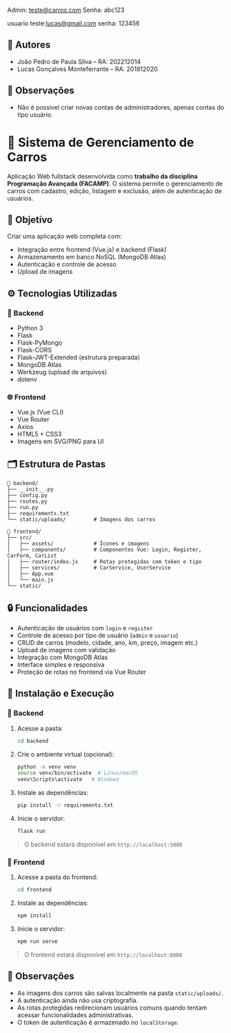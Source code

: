 Admin: teste@carros.com
Senha: abc123

usuario teste:lucas@gmail.com
senha: 123456

## 👥 Autores

- João Pedro de Paula Silva – RA: 202212014  
- Lucas Gonçalves Monteferrante – RA: 201912020

## 📌 Observações
- Não é possivel criar novas contas de administradores, apenas contas do tipo usuário.

# 🚗 Sistema de Gerenciamento de Carros

Aplicação Web fullstack desenvolvida como **trabalho da disciplina Programação Avançada (FACAMP)**. O sistema permite o gerenciamento de carros com cadastro, edição, listagem e exclusão, além de autenticação de usuários.

## 🎯 Objetivo

Criar uma aplicação web completa com:
- Integração entre frontend (Vue.js) e backend (Flask)
- Armazenamento em banco NoSQL (MongoDB Atlas)
- Autenticação e controle de acesso
- Upload de imagens

## ⚙️ Tecnologias Utilizadas

### 📌 Backend
- Python 3
- Flask
- Flask-PyMongo
- Flask-CORS
- Flask-JWT-Extended (estrutura preparada)
- MongoDB Atlas
- Werkzeug (upload de arquivos)
- dotenv

### 🌐 Frontend
- Vue.js (Vue CLI)
- Vue Router
- Axios
- HTML5 + CSS3
- Imagens em SVG/PNG para UI

## 🗂️ Estrutura de Pastas

```
📁 backend/
├── __init__.py
├── config.py
├── routes.py
├── run.py
├── requirements.txt
└── static/uploads/         # Imagens dos carros

📁 frontend/
├── src/
│   ├── assets/             # Ícones e imagens
│   ├── components/         # Componentes Vue: Login, Register, CarForm, CarList
│   ├── router/index.js     # Rotas protegidas com token e tipo
│   ├── services/           # CarService, UserService
│   ├── App.vue
│   └── main.js
└── static/
```

## 🔒 Funcionalidades

- Autenticação de usuários com `login` e `register`
- Controle de acesso por tipo de usuário (`admin` e `usuario`)
- CRUD de carros (modelo, cidade, ano, km, preço, imagem etc.)
- Upload de imagens com validação
- Integração com MongoDB Atlas
- Interface simples e responsiva
- Proteção de rotas no frontend via Vue Router

## 🧪 Instalação e Execução

### 🔹 Backend

1. Acesse a pasta:
   ```bash
   cd backend
   ```

2. Crie o ambiente virtual (opcional):
   ```bash
   python -m venv venv
   source venv/bin/activate  # Linux/macOS
   venv\Scripts\activate   # Windows
   ```

3. Instale as dependências:
   ```bash
   pip install -r requirements.txt
   ```
    
4. Inicie o servidor:
   ```bash
   flask run
   ```

> O backend estará disponível em `http://localhost:5000`

### 🔹 Frontend

1. Acesse a pasta do frontend:
   ```bash
   cd frontend
   ```

2. Instale as dependências:
   ```bash
   npm install
   ```

3. Inicie o servidor:
   ```bash
   npm run serve
   ```

> O frontend estará disponível em `http://localhost:8080`

## 📌 Observações

- As imagens dos carros são salvas localmente na pasta `static/uploads/`.
- A autenticação ainda não usa criptografia. 
- As rotas protegidas redirecionam usuários comuns quando tentam acessar funcionalidades administrativas.
- O token de autenticação é armazenado no `localStorage`.


